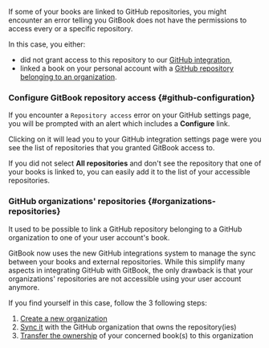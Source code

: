 If some of your books are linked to GitHub repositories, you might
encounter an error telling you GitBook does not have the permissions
to access every or a specific repository.

In this case, you either:
- did not grant access to this repository to our [GitHub integration](#github-configuration),
- linked a book on your personal account with a [GitHub repository
belonging to an organization](#organizations-repositories).

### Configure GitBook repository access {#github-configuration}

If you encounter a `Repository access` error on your GitHub settings page,
you will be prompted with an alert which includes a **Configure** link.

Clicking on it will lead you to your GitHub integration settings page were
you see the list of repositories that you granted GitBook access to.

If you did not select **All repositories** and don't see the repository
that one of your books is linked to, you can easily add it to the list
of your accessible repositories.

### GitHub organizations' repositories {#organizations-repositories}

It used to be possible to link a GitHub repository belonging to a GitHub
organization to one of your user account's book.

GitBook now uses the new GitHub integrations system to manage the sync
between your books and external repositories. While this simplify many aspects
in integrating GitHub with GitBook, the only drawback is that your organizations'
repositories are not accessible using your user account anymore.

If you find yourself in this case, follow the 3 following steps:

1. [Create a new organization](../orgs/how-can-i-create.md)
2. [Sync it](can-i-host-on-github.md#github-integration) with the GitHub organization that owns the repository(ies)
3. [Transfer the ownership](../books/how-can-i-transfer-ownership.md) of your concerned book(s) to this organization
